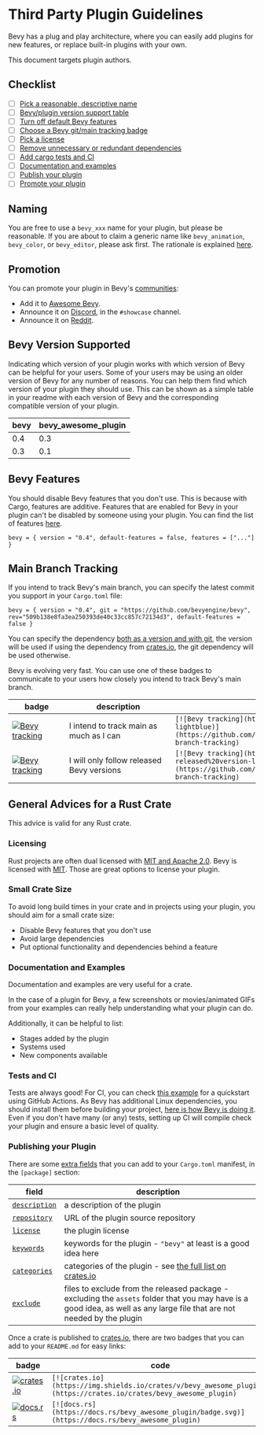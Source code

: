 # Third Party Plugin Guidelines

Bevy has a plug and play architecture, where you can easily add plugins for new features, or replace built-in plugins with your own.

This document targets plugin authors.


## Checklist

* [ ] [Pick a reasonable, descriptive name](#naming)
* [ ] [Bevy/plugin version support table](#bevy-version-supported)
* [ ] [Turn off default Bevy features](#bevy-features)
* [ ] [Choose a Bevy git/main tracking badge](#main-branch-tracking)
* [ ] [Pick a license](#licensing)
* [ ] [Remove unnecessary or redundant dependencies](#small-crate-size)
* [ ] [Add cargo tests and CI](#tests-and-ci)
* [ ] [Documentation and examples](#documentation-and-examples)
* [ ] [Publish your plugin](#publishing-your-plugin)
* [ ] [Promote your plugin](#promotion)

## Naming

You are free to use a `bevy_xxx` name for your plugin, but please be reasonable. If you are about to claim a generic name like `bevy_animation`, `bevy_color`, or `bevy_editor`, please ask first. The rationale is explained [here](https://github.com/bevyengine/bevy/discussions/1202#discussioncomment-258907).

## Promotion

You can promote your plugin in Bevy's [communities](https://github.com/bevyengine/bevy#community):

* Add it to [Awesome Bevy](https://github.com/bevyengine/awesome-bevy).
* Announce it on [Discord](https://discord.gg/gMUk5Ph), in the `#showcase` channel.
* Announce it on [Reddit](https://reddit.com/r/bevy).

## Bevy Version Supported

Indicating which version of your plugin works with which version of Bevy can be helpful for your users. Some of your users may be using an older version of Bevy for any number of reasons. You can help them find which version of your plugin they should use. This can be shown as a simple table in your readme with each version of Bevy and the corresponding compatible version of your plugin.

|bevy|bevy_awesome_plugin|
|---|---|
|0.4|0.3|
|0.3|0.1|

## Bevy Features

You should disable Bevy features that you don't use. This is because with Cargo, features are additive. Features that are enabled for Bevy in your plugin can't be disabled by someone using your plugin. You can find the list of features [here](cargo_features.md).
```
bevy = { version = "0.4", default-features = false, features = ["..."] }
```

## Main Branch Tracking

If you intend to track Bevy's main branch, you can specify the latest commit you support in your `Cargo.toml` file:
```
bevy = { version = "0.4", git = "https://github.com/bevyengine/bevy", rev="509b138e8fa3ea250393de40c33cc857c72134d3", default-features = false }
```
You can specify the dependency [both as a version and with git](https://doc.rust-lang.org/cargo/reference/specifying-dependencies.html#multiple-locations), the version will be used if using the dependency from [crates.io](https://crates.io), the git dependency will be used otherwise.

Bevy is evolving very fast. You can use one of these badges to communicate to your users how closely you intend to track Bevy's main branch.

|<div style="width:100px">badge</div>|<div style="width:200px">description</div>|code|
|-|-|-|
|[![Bevy tracking](https://img.shields.io/badge/Bevy%20tracking-main-lightblue)](https://github.com/bevyengine/bevy/blob/main/docs/plugins_guidelines.md#main-branch-tracking)|I intend to track main as much as I can|`[![Bevy tracking](https://img.shields.io/badge/Bevy%20tracking-main-lightblue)](https://github.com/bevyengine/bevy/blob/main/docs/plugins_guidelines.md#main-branch-tracking)`|
|[![Bevy tracking](https://img.shields.io/badge/Bevy%20tracking-released%20version-lightblue)](https://github.com/bevyengine/bevy/blob/main/docs/plugins_guidelines.md#main-branch-tracking)|I will only follow released Bevy versions|`[![Bevy tracking](https://img.shields.io/badge/Bevy%20tracking-released%20version-lightblue)](https://github.com/bevyengine/bevy/blob/main/docs/plugins_guidelines.md#main-branch-tracking)`|

## General Advices for a Rust Crate

This advice is valid for any Rust crate.

### Licensing

Rust projects are often dual licensed with [MIT and Apache 2.0](https://www.rust-lang.org/policies/licenses). Bevy is licensed with [MIT](https://github.com/bevyengine/bevy/blob/main/LICENSE). Those are great options to license your plugin.

### Small Crate Size

To avoid long build times in your crate and in projects using your plugin, you should aim for a small crate size:

* Disable Bevy features that you don't use
* Avoid large dependencies
* Put optional functionality and dependencies behind a feature

### Documentation and Examples

Documentation and examples are very useful for a crate.

In the case of a plugin for Bevy, a few screenshots or movies/animated GIFs from your examples can really help understanding what your plugin can do.

Additionally, it can be helpful to list:

* Stages added by the plugin
* Systems used
* New components available

### Tests and CI

Tests are always good! For CI, you can check [this example](https://github.com/actions-rs/meta/blob/main/recipes/quickstart.md) for a quickstart using GitHub Actions. As Bevy has additional Linux dependencies, you should install them before building your project, [here is how Bevy is doing it](https://github.com/bevyengine/bevy/blob/cf0e9f9968bb1bceb92a61cd773478675d35cbd6/.github/workflows/ci.yml#L39). Even if you don't have many (or any) tests, setting up CI will compile check your plugin and ensure a basic level of quality.

### Publishing your Plugin

There are some [extra fields](https://doc.rust-lang.org/cargo/reference/manifest.html) that you can add to your `Cargo.toml` manifest, in the `[package]` section:

|field|description|
|-|-|
|[`description`](https://doc.rust-lang.org/cargo/reference/manifest.html#the-description-field)|a description of the plugin|
|[`repository`](https://doc.rust-lang.org/cargo/reference/manifest.html#the-repository-field)|URL of the plugin source repository|
|[`license`](https://doc.rust-lang.org/cargo/reference/manifest.html#the-license-and-license-file-fields)|the plugin license|
|[`keywords`](https://doc.rust-lang.org/cargo/reference/manifest.html#the-keywords-field)|keywords for the plugin - `"bevy"` at least is a good idea here|
|[`categories`](https://doc.rust-lang.org/cargo/reference/manifest.html#the-categories-field)|categories of the plugin - see [the full list on crates.io](https://crates.io/categories)|
|[`exclude`](https://doc.rust-lang.org/cargo/reference/manifest.html#the-exclude-and-include-fields)|files to exclude from the released package - excluding the `assets` folder that you may have is a good idea, as well as any large file that are not needed by the plugin|

Once a crate is published to [crates.io](https://crates.io), there are two badges that you can add to your `README.md` for easy links:

|badge|code|
|-|-|
|[![crates.io](https://img.shields.io/crates/v/bevy)](https://crates.io/crates/bevy)|`[![crates.io](https://img.shields.io/crates/v/bevy_awesome_plugin)](https://crates.io/crates/bevy_awesome_plugin)`|
|[![docs.rs](https://docs.rs/bevy/badge.svg)](https://docs.rs/bevy)|`[![docs.rs](https://docs.rs/bevy_awesome_plugin/badge.svg)](https://docs.rs/bevy_awesome_plugin)`|
